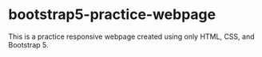 # bootstrap5-practice-webpage
This is a practice responsive webpage created using only HTML, CSS, and Bootstrap 5.

